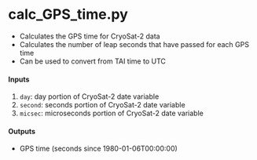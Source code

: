 calc_GPS_time.py
================

 - Calculates the GPS time for CryoSat-2 data
 - Calculates the number of leap seconds that have passed for each GPS time
 - Can be used to convert from TAI time to UTC

#### Inputs
 1. `day`: day portion of CryoSat-2 date variable
 2. `second`: seconds portion of CryoSat-2 date variable
 3. `micsec`: microseconds portion of CryoSat-2 date variable

#### Outputs
 - GPS time (seconds since 1980-01-06T00:00:00)
